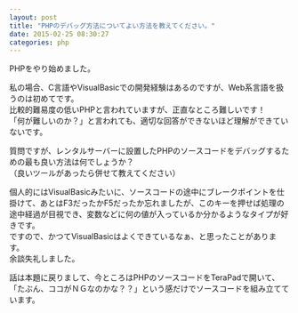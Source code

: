 ```yaml
---
layout: post
title: "PHPのデバッグ方法についてよい方法を教えてください。"
date: 2015-02-25 08:30:27
categories: php
---
```

<p>PHPをやり始めました。</p>

<p>私の場合、C言語やVisualBasicでの開発経験はあるのですが、Web系言語を扱うのは初めてです。<br>
比較的難易度の低いPHPと言われていますが、正直なところ難しいです！<br>
「何が難しいのか？」と言われても、適切な回答ができないほど理解ができていないです。</p>

<p>質問ですが、レンタルサーバーに設置したPHPのソースコードをデバッグするための最も良い方法は何でしょうか？<br>
（良いツールがあったら併せて教えてください）</p>

<p>個人的にはVisualBasicみたいに、ソースコードの途中にブレークポイントを仕掛けて、あとはF3だったかF5だったか忘れましたが、このキーを押せば処理の途中経過が目視でき、変数などに何の値が入っているか分かるようなタイプが好きです。<br>
ですので、かつてVisualBasicはよくできているなぁ、と思ったことがあります。<br>
余談失礼しました。</p>

<p>話は本題に戻りまして、今ところはPHPのソースコードをTeraPadで開いて、「たぶん、ココがＮＧなのかな？？」という感だけでソースコードを組み立てています。</p>
